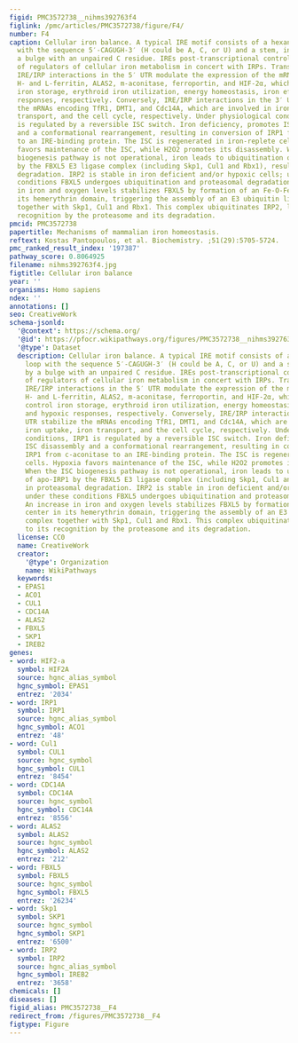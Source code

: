 ```yaml
---
figid: PMC3572738__nihms392763f4
figlink: /pmc/articles/PMC3572738/figure/F4/
number: F4
caption: Cellular iron balance. A typical IRE motif consists of a hexanucleotide loop
  with the sequence 5′-CAGUGH-3′ (H could be A, C, or U) and a stem, interrupted by
  a bulge with an unpaired C residue. IREs post-transcriptional control expression
  of regulators of cellular iron metabolism in concert with IRPs. Translational-type
  IRE/IRP interactions in the 5′ UTR modulate the expression of the mRNAs encoding
  H- and L-ferritin, ALAS2, m-aconitase, ferroportin, and HIF-2α, which in turn control
  iron storage, erythroid iron utilization, energy homeostasis, iron efflux, and hypoxic
  responses, respectively. Conversely, IRE/IRP interactions in the 3′ UTR stabilize
  the mRNAs encoding TfR1, DMT1, and Cdc14A, which are involved in iron uptake, iron
  transport, and the cell cycle, respectively. Under physiological conditions, IRP1
  is regulated by a reversible ISC switch. Iron deficiency, promotes ISC disassembly
  and a conformational rearrangement, resulting in conversion of IRP1 from c-aconitase
  to an IRE-binding protein. The ISC is regenerated in iron-replete cells. Hypoxia
  favors maintenance of the ISC, while H2O2 promotes its disassembly. When the ISC
  biogenesis pathway is not operational, iron leads to ubiquitination of apo-IRP1
  by the FBXL5 E3 ligase complex (including Skp1, Cul1 and Rbx1), resulting in proteasomal
  degradation. IRP2 is stable in iron deficient and/or hypoxic cells; under these
  conditions FBXL5 undergoes ubiquitination and proteasomal degradation. An increase
  in iron and oxygen levels stabilizes FBXL5 by formation of an Fe-O-Fe center in
  its hemerythrin domain, triggering the assembly of an E3 ubiquitin ligase complex
  together with Skp1, Cul1 and Rbx1. This complex ubiquitinates IRP2, leading to its
  recognition by the proteasome and its degradation.
pmcid: PMC3572738
papertitle: Mechanisms of mammalian iron homeostasis.
reftext: Kostas Pantopoulos, et al. Biochemistry. ;51(29):5705-5724.
pmc_ranked_result_index: '197387'
pathway_score: 0.8064925
filename: nihms392763f4.jpg
figtitle: Cellular iron balance
year: ''
organisms: Homo sapiens
ndex: ''
annotations: []
seo: CreativeWork
schema-jsonld:
  '@context': https://schema.org/
  '@id': https://pfocr.wikipathways.org/figures/PMC3572738__nihms392763f4.html
  '@type': Dataset
  description: Cellular iron balance. A typical IRE motif consists of a hexanucleotide
    loop with the sequence 5′-CAGUGH-3′ (H could be A, C, or U) and a stem, interrupted
    by a bulge with an unpaired C residue. IREs post-transcriptional control expression
    of regulators of cellular iron metabolism in concert with IRPs. Translational-type
    IRE/IRP interactions in the 5′ UTR modulate the expression of the mRNAs encoding
    H- and L-ferritin, ALAS2, m-aconitase, ferroportin, and HIF-2α, which in turn
    control iron storage, erythroid iron utilization, energy homeostasis, iron efflux,
    and hypoxic responses, respectively. Conversely, IRE/IRP interactions in the 3′
    UTR stabilize the mRNAs encoding TfR1, DMT1, and Cdc14A, which are involved in
    iron uptake, iron transport, and the cell cycle, respectively. Under physiological
    conditions, IRP1 is regulated by a reversible ISC switch. Iron deficiency, promotes
    ISC disassembly and a conformational rearrangement, resulting in conversion of
    IRP1 from c-aconitase to an IRE-binding protein. The ISC is regenerated in iron-replete
    cells. Hypoxia favors maintenance of the ISC, while H2O2 promotes its disassembly.
    When the ISC biogenesis pathway is not operational, iron leads to ubiquitination
    of apo-IRP1 by the FBXL5 E3 ligase complex (including Skp1, Cul1 and Rbx1), resulting
    in proteasomal degradation. IRP2 is stable in iron deficient and/or hypoxic cells;
    under these conditions FBXL5 undergoes ubiquitination and proteasomal degradation.
    An increase in iron and oxygen levels stabilizes FBXL5 by formation of an Fe-O-Fe
    center in its hemerythrin domain, triggering the assembly of an E3 ubiquitin ligase
    complex together with Skp1, Cul1 and Rbx1. This complex ubiquitinates IRP2, leading
    to its recognition by the proteasome and its degradation.
  license: CC0
  name: CreativeWork
  creator:
    '@type': Organization
    name: WikiPathways
  keywords:
  - EPAS1
  - ACO1
  - CUL1
  - CDC14A
  - ALAS2
  - FBXL5
  - SKP1
  - IREB2
genes:
- word: HIF2-a
  symbol: HIF2A
  source: hgnc_alias_symbol
  hgnc_symbol: EPAS1
  entrez: '2034'
- word: IRP1
  symbol: IRP1
  source: hgnc_alias_symbol
  hgnc_symbol: ACO1
  entrez: '48'
- word: Cul1
  symbol: CUL1
  source: hgnc_symbol
  hgnc_symbol: CUL1
  entrez: '8454'
- word: CDC14A
  symbol: CDC14A
  source: hgnc_symbol
  hgnc_symbol: CDC14A
  entrez: '8556'
- word: ALAS2
  symbol: ALAS2
  source: hgnc_symbol
  hgnc_symbol: ALAS2
  entrez: '212'
- word: FBXL5
  symbol: FBXL5
  source: hgnc_symbol
  hgnc_symbol: FBXL5
  entrez: '26234'
- word: Skp1
  symbol: SKP1
  source: hgnc_symbol
  hgnc_symbol: SKP1
  entrez: '6500'
- word: IRP2
  symbol: IRP2
  source: hgnc_alias_symbol
  hgnc_symbol: IREB2
  entrez: '3658'
chemicals: []
diseases: []
figid_alias: PMC3572738__F4
redirect_from: /figures/PMC3572738__F4
figtype: Figure
---
```

